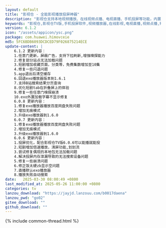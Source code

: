 ```yaml
---
layout: default
title: "影视仓 - 全能影视播放投屏神器"
description: "影视仓支持本地视频播放、在线视频点播、电视直播、手机投屏等功能，内置多个播放器内核，支持倍速播放和清屏功能"
keywords: "影视仓,影视仓TV版,手机投屏软件,视频播放器,在线影视,电视直播,视频点播,短剧播放"
version: 6.1.2
icon: "/assets/appicon/ysc.png"
package: com.huawei.himovceie
md5: 5FC6BDB6093DCDCED79F026875214ECE
update-content: |
    6.1.2 更新内容：
    1.任意门更新，屏蔽广告，支持下拉刷新,增强嗅探能力
    2.修复部分站点无法加载问题
    3.短剧增加收藏页面，分类等，免费集数增加至10集
    4.修复一些闪退问题
    5.app退出后清空缓存
    6.回退exo播放器版本到1.6.1 
    7.支持B站搜索结果分页查询 
    8.优化短剧tab在折叠屏上的体验 
    9.修复一些任意门嗅探崩溃 
    10.exo外置加载字幕不显示修复
    6.0.8 更新内容：
    1.修复exo播放器播放百度网盘失败问题
    2.增加无痕模式
    3.升级exo播放器到1.6.0
    6.0.7 更新内容：
    1.修复exo播放器播放百度网盘失败问题
    2.增加无痕模式
    3.升级exo播放器到1.6.0
    6.0.6 更新内容：
    1.投屏优化，配合影视仓TV版6.0.6可以能播就能投
    2.短剧增加倍速播放，清屏功能,划划流
    3.尝试修复偶现的本地包无法加载问题
    4.解决投屏内存泄漏导致的无法搜索设备问题
    5.修复一些崩溃问题
    6.修正饭太硬zb显示空问题
    7.直播默认exo播放器
    8.播放失败自动搜索
date:   2025-03-30 08:00:49 +0800
last_modified_at: 2025-05-26 11:00:00 +0800
categories: tv
lanzou_download: "https://jayjd.lanzouu.com/b0017daena"
lanzou_pwd: "go02"
gitee_download: ""
github_download: ""
---
```

{% include common-thread.html %}